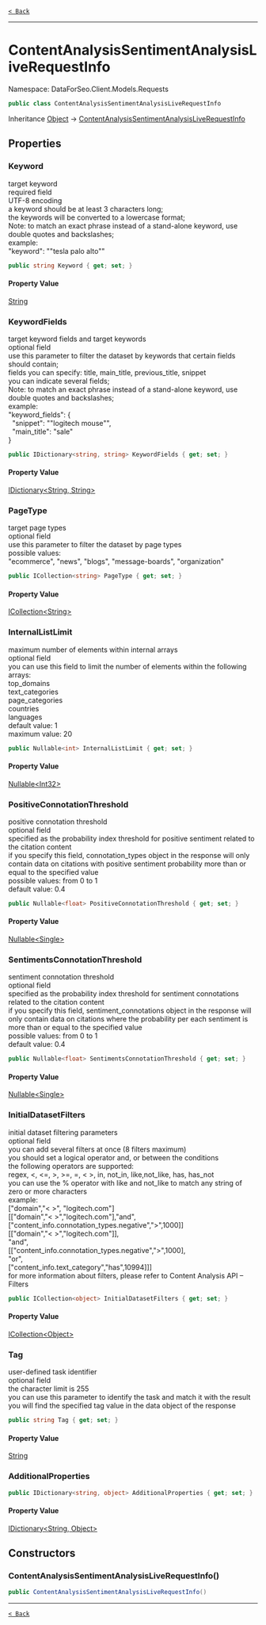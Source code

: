 [`< Back`](./)

---

# ContentAnalysisSentimentAnalysisLiveRequestInfo

Namespace: DataForSeo.Client.Models.Requests

```csharp
public class ContentAnalysisSentimentAnalysisLiveRequestInfo
```

Inheritance [Object](https://docs.microsoft.com/en-us/dotnet/api/system.object) → [ContentAnalysisSentimentAnalysisLiveRequestInfo](./dataforseo.client.models.requests.contentanalysissentimentanalysisliverequestinfo)

## Properties

### **Keyword**

target keyword
 <br>required field
 <br>UTF-8 encoding
 <br>a keyword should be at least 3 characters long;
 <br>the keywords will be converted to a lowercase format;
 <br>Note: to match an exact phrase instead of a stand-alone keyword, use double quotes and backslashes;
 <br>example:
 <br>"keyword": "\"tesla palo alto\""

```csharp
public string Keyword { get; set; }
```

#### Property Value

[String](https://docs.microsoft.com/en-us/dotnet/api/system.string)<br>

### **KeywordFields**

target keyword fields and target keywords
 <br>optional field
 <br>use this parameter to filter the dataset by keywords that certain fields should contain;
 <br>fields you can specify: title, main_title, previous_title, snippet
 <br>you can indicate several fields;
 <br>Note: to match an exact phrase instead of a stand-alone keyword, use double quotes and backslashes;
 <br>example:
 <br>"keyword_fields": {
 <br>   "snippet": "\"logitech mouse\"",
 <br>   "main_title": "sale"
 <br>}

```csharp
public IDictionary<string, string> KeywordFields { get; set; }
```

#### Property Value

[IDictionary&lt;String, String&gt;](https://docs.microsoft.com/en-us/dotnet/api/system.collections.generic.idictionary-2)<br>

### **PageType**

target page types
 <br>optional field
 <br>use this parameter to filter the dataset by page types
 <br>possible values:
 <br>"ecommerce", "news", "blogs", "message-boards", "organization"

```csharp
public ICollection<string> PageType { get; set; }
```

#### Property Value

[ICollection&lt;String&gt;](https://docs.microsoft.com/en-us/dotnet/api/system.collections.generic.icollection-1)<br>

### **InternalListLimit**

maximum number of elements within internal arrays
 <br>optional field
 <br>you can use this field to limit the number of elements within the following arrays:
 <br>top_domains
 <br>text_categories
 <br>page_categories
 <br>countries
 <br>languages
 <br>default value: 1
 <br>maximum value: 20

```csharp
public Nullable<int> InternalListLimit { get; set; }
```

#### Property Value

[Nullable&lt;Int32&gt;](https://docs.microsoft.com/en-us/dotnet/api/system.nullable-1)<br>

### **PositiveConnotationThreshold**

positive connotation threshold
 <br>optional field
 <br>specified as the probability index threshold for positive sentiment related to the citation content
 <br>if you specify this field, connotation_types object in the response will only contain data on citations with positive sentiment probability more than or equal to the specified value
 <br>possible values: from 0 to 1
 <br>default value: 0.4

```csharp
public Nullable<float> PositiveConnotationThreshold { get; set; }
```

#### Property Value

[Nullable&lt;Single&gt;](https://docs.microsoft.com/en-us/dotnet/api/system.nullable-1)<br>

### **SentimentsConnotationThreshold**

sentiment connotation threshold
 <br>optional field
 <br>specified as the probability index threshold for sentiment connotations related to the citation content
 <br>if you specify this field, sentiment_connotations object in the response will only contain data on citations where the probability per each sentiment is more than or equal to the specified value
 <br>possible values: from 0 to 1
 <br>default value: 0.4

```csharp
public Nullable<float> SentimentsConnotationThreshold { get; set; }
```

#### Property Value

[Nullable&lt;Single&gt;](https://docs.microsoft.com/en-us/dotnet/api/system.nullable-1)<br>

### **InitialDatasetFilters**

initial dataset filtering parameters
 <br>optional field
 <br>you can add several filters at once (8 filters maximum)
 <br>you should set a logical operator and, or between the conditions
 <br>the following operators are supported:
 <br>regex, &lt;, &lt;=, &gt;, &gt;=, =, &lt; &gt;, in, not_in, like,not_like, has, has_not
 <br>you can use the % operator with like and not_like to match any string of zero or more characters
 <br>example:
 <br>["domain","&lt; &gt;", "logitech.com"]
 <br>[["domain","&lt; &gt;","logitech.com"],"and",["content_info.connotation_types.negative","&gt;",1000]]
 <br>[["domain","&lt; &gt;","logitech.com"]],
 <br>"and",
 <br>[["content_info.connotation_types.negative","&gt;",1000],
 <br>"or",
 <br>["content_info.text_category","has",10994]]]
 <br>for more information about filters, please refer to Content Analysis API – Filters

```csharp
public ICollection<object> InitialDatasetFilters { get; set; }
```

#### Property Value

[ICollection&lt;Object&gt;](https://docs.microsoft.com/en-us/dotnet/api/system.collections.generic.icollection-1)<br>

### **Tag**

user-defined task identifier
 <br>optional field
 <br>the character limit is 255
 <br>you can use this parameter to identify the task and match it with the result
 <br>you will find the specified tag value in the data object of the response

```csharp
public string Tag { get; set; }
```

#### Property Value

[String](https://docs.microsoft.com/en-us/dotnet/api/system.string)<br>

### **AdditionalProperties**

```csharp
public IDictionary<string, object> AdditionalProperties { get; set; }
```

#### Property Value

[IDictionary&lt;String, Object&gt;](https://docs.microsoft.com/en-us/dotnet/api/system.collections.generic.idictionary-2)<br>

## Constructors

### **ContentAnalysisSentimentAnalysisLiveRequestInfo()**

```csharp
public ContentAnalysisSentimentAnalysisLiveRequestInfo()
```

---

[`< Back`](./)

